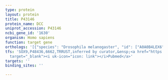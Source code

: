 ```yaml
---
type: protein
layout: protein
title: P43146
protein_name: DCC
uniprot_accession: P43146
ncbi_gene_id: '1630'
organism: Homo sapiens
function: target gene
orthologs: '[{"species": "Drosophila melanogaster", "id": ["A0A0B4LEX6"]}, {"species": "Caenorhabditis elegans", "id": ["G5EF96"]}, {"species": "Mus musculus", "id": ["<a href=\"/protein/p70211\">P70211</a>"]}, {"species": "Rattus norvegicus", "id": ["F1LRN5"]}]'
tfs: 'SOX9,P48436,6662,TRRUST,inferred by curator,&ensp;<a href="https://www.ncbi.nlm.nih.gov/pubmed/?term=19745029%5Buid%5D+OR+29087512%5Buid%5D"
  target="_blank"><i uk-icon="icon: link"></i>Pubmed</a>'
targets: ''
binding_sites: ''

---
```

